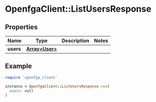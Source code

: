 # OpenfgaClient::ListUsersResponse

## Properties

| Name | Type | Description | Notes |
| ---- | ---- | ----------- | ----- |
| **users** | [**Array&lt;User&gt;**](User.md) |  |  |

## Example

```ruby
require 'openfga_client'

instance = OpenfgaClient::ListUsersResponse.new(
  users: null
)
```

